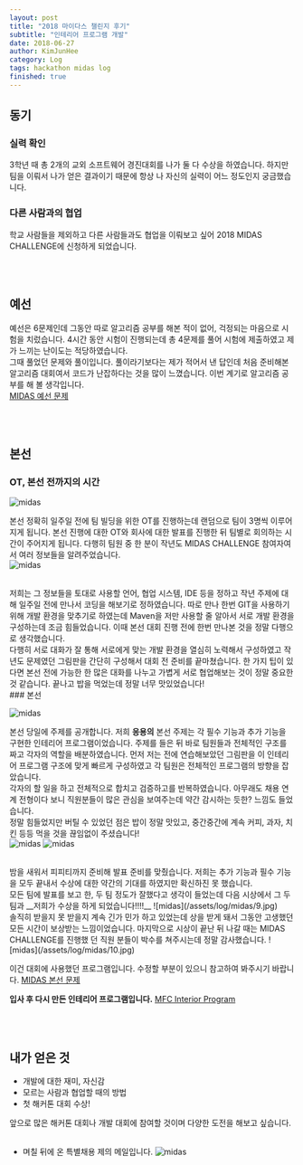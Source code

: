 ```yaml
---
layout: post
title: "2018 마이다스 챌린지 후기"
subtitle: "인테리어 프로그램 개발"
date: 2018-06-27
author: KimJunHee
category: Log
tags: hackathon midas log
finished: true
---
```


## 동기

### 실력 확인

3학년 때 총 2개의 교외 소프트웨어 경진대회를 나가 둘 다 수상을 하였습니다. 하지만 팀을 이뤄서 나가 얻은 결과이기 때문에 항상 나 자신의 실력이 어느 정도인지 궁금했습니다.

### 다른 사람과의 협업

학교 사람들을 제외하고 다른 사람들과도 협업을 이뤄보고 싶어 2018 MIDAS CHALLENGE에 신청하게 되었습니다.

<br/><br/>
## 예선

예선은 6문제인데 그동안 따로 알고리즘 공부를 해본 적이 없어, 걱정되는 마음으로 시험을 치렀습니다. 4시간 동안 시험이 진행되는데 총 4문제를 풀어 시험에 제출하였고 제가 느끼는 난이도는 적당하였습니다. <br/>
그때 풀었던 문제와 풀이입니다. 풀이라기보다는 제가 적어서 낸 답인데 처음 준비해본 알고리즘 대회여서 코드가 난잡하다는 것을 많이 느꼈습니다. 이번 계기로 알고리즘 공부를 해 볼 생각입니다. <br/>
[MIDAS 예선 문제](https://github.com/wnsgml972/algorithm-study)

<br/><br/>
## 본선

### OT, 본선 전까지의 시간

![midas](/assets/log/midas/1.jpg)

본선 정확히 일주일 전에 팀 빌딩을 위한 OT를 진행하는데 랜덤으로 팀이 3명씩 이루어지게 됩니다.
본선 진행에 대한 OT와 회사에 대한 발표를 진행한 뒤 팀별로 회의하는 시간이 주어지게 됩니다. 다행히 팀원 중 한 분이 작년도 MIDAS CHALLENGE 참여자여서 여러 정보들을 알려주었습니다. <br/>
![midas](/assets/log/midas/2.jpg)

<br/>
저희는 그 정보들을 토대로 사용할 언어, 협업 시스템, IDE 등을 정하고 작년 주제에 대해 일주일 전에 만나서 코딩을 해보기로 정하였습니다. 따로 만나 한번 GIT을 사용하기 위해 개발 환경을 맞추기로 하였는데 Maven을 저만 사용할 줄 알아서 서로 개발 환경을 구성하는데 조금 힘들었습니다. 이때 본선 대회 진행 전에 한번 만나본 것을 정말 다행으로 생각했습니다. <br/>
다행히 서로 대화가 잘 통해 서로에게 맞는 개발 환경을 열심히 노력해서 구성하였고 작년도 문제였던 그림판을 간단히 구성해서 대회 전 준비를 끝마쳤습니다. 한 가지 팁이 있다면 본선 전에 가능한 한 많은 대화를 나누고 가볍게 서로 협업해보는 것이 정말 중요한 것 같습니다. 끝나고 밥을 먹었는데 정말 너무 맛있었습니다!

<br/>
### 본선

![midas](/assets/log/midas/4.jpg)

본선 당일에 주제를 공개합니다. 저희 __응용의__ 본선 주제는 각 필수 기능과 추가 기능을 구현한 인테리어 프로그램이었습니다. 주제를 들은 뒤 바로 팀원들과 전체적인 구조를 짜고 각자의 역할을 배분하였습니다. 먼저 저는 전에 연습해보았던 그림판을 이 인테리어 프로그램 구조에 맞게 빠르게 구성하였고 각 팀원은 전체적인 프로그램의 방향을 잡았습니다. <br/>
각자의 할 일을 하고 전체적으로 합치고 검증하고를 반복하였습니다. 아무래도 채용 연계 전형이다 보니 직원분들이 많은 관심을 보여주는데 약간 감시하는 듯한? 느낌도 들었습니다. <br/>
정말 힘들었지만 버틸 수 있었던 점은 밥이 정말 맛있고, 중간중간에 계속 커피, 과자, 치킨 등등 먹을 것을 끊임없이 주셨습니다! <br/>
![midas](/assets/log/midas/5.jpg)
![midas](/assets/log/midas/6.jpg)

<br/>
밤을 새워서 피피티까지 준비해 발표 준비를 맞췄습니다. 저희는 추가 기능과 필수 기능을 모두 끝내서 수상에 대한 약간의 기대를 하였지만 확신하진 못 했습니다. <br/>
모든 팀에 발표를 보고 한, 두 팀 정도가 잘했다고 생각이 들었는데 다음 시상에서 그 두 팀과 __저희가 수상을 하게 되었습니다!!!!__
![midas](/assets/log/midas/9.jpg)

<br/>
솔직히 받을지 못 받을지 계속 긴가 민가 하고 있었는데 상을 받게 돼서 그동안 고생했던 모든 시간이 보상받는 느낌이었습니다. 마지막으로 시상이 끝난 뒤 나갈 때는 MIDAS CHALLENGE를 진행했 던 직원 분들이 박수를 쳐주시는데 정말 감사했습니다.
![midas](/assets/log/midas/10.jpg)

이건 대회에 사용했던 프로그램입니다. 수정할 부분이 있으니 참고하여 봐주시기 바랍니다.
[MIDAS 본선 문제](https://github.com/wnsgml972/MIDAS_C)

__입사 후 다시 만든 인테리어 프로그램입니다.__
[MFC Interior Program](https://github.com/wnsgml972/MFC-InteriorProgram)

<br/><br/>
## 내가 얻은 것

* 개발에 대한 재미, 자신감
* 모르는 사람과 협업할 때의 방법
* 첫 해커톤 대회 수상!

앞으로 많은 해커톤 대회나 개발 대회에 참여할 것이며 다양한 도전을 해보고 싶습니다. <br/><br/>

* 며칠 뒤에 온 특별채용 제의 메일입니다.
![midas](/assets/log/midas/12.jpg)
